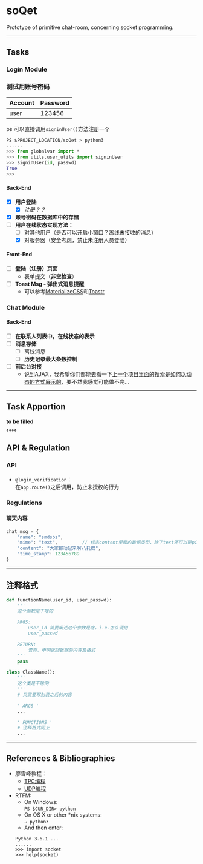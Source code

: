 # soQet
Prototype of primitive chat-room, concerning socket programming.

---

## Tasks




### Login Module

### 测试用账号密码

|   Account     |   Password    |
|---------------|---------------|
|    user       |   123456      |

ps 可以直接调用`signinUser()`方法注册一个
```python
PS $PROJECT_LOCATION/soQet > python3
......
>>> from globalvar import *
>>> from utils.user_utils import signinUser
>>> signinUser(id, passwd)
True
>>>
```





#### Back-End
- [x] **用户登陆<br>**
	- [x] *注册？？*
- [x] **账号密码在数据库中的存储**
- [ ] **用户在线状态实现方法：**<br>
	- [ ] 对其他用户（是否可以开启小窗口？离线未接收的消息）
	- [x] 对服务器（安全考虑，禁止未注册人员登陆）

#### Front-End
- [ ] **登陆（注册）页面**<br>
	- 表单提交（**非空检查**）
- [ ] **Toast Msg - 弹出式消息提醒**<br>
	- 可以参考[MaterializeCSS](http://materializecss.com/dialogs.html)和[Toastr](http://codeseven.github.io/toastr/)


### Chat Module
#### Back-End
- [ ] **在联系人列表中，在线状态的表示**
- [ ] **消息存储**
	- [ ] 离线消息
	- [ ] **历史记录最大条数控制**
- [ ] **前后台对接**
    - 说到AJAX，我希望你们都能去看一下[上一个项目里面的搜索是如何以动态的方式展示的](https://github.com/smdsbz/NewsHorizon/blob/master/main.py#L109)，要不然我感觉可能做不完...

---

<!-- ## Project Structure
### Directory Structure Overview
```
soQet/
|
|-- utils/
|   |-- __init__.py
|   |-- user/           // including database operations
|   |   |-- ???
|   |-- chat_utils/
|   |   |-- ???
|   |-- ???
|
|-- database/           // user_info, chat_msg & other cache
|   |-- chat_rooms/
|   |-- P2P_chats/
|   |-- user.db
|       |-- ID      TEXT    PRIMARY KEY     NOT NULL
|       |-- PASSWD  TEXT                    NOT NULL    // HASHed
|       |-- TITLES  TEXT
|
|-- static/
|   |-- img/
|   |-- js/
|   |   |-- front_end.js
|   |   |-- various_kinds_of_joints.js
|   |-- css/
|   |-- other_essential_stuffes
|
|-- templates/
|
|-- main.py
|
|-- globalvar.py
    |-- DATABASE    // database node
    |-- OTHER_GLOBAL_VARS
``` -->

## Task Apportion
**to be filled**  
**。。。。**


## API & Regulation
### API
- `@login_verification`：  
    在`app.route()`之后调用，防止未授权的行为  



### Regulations

#### 聊天内容
```javascript
chat_msg = {
    "name": "smdsbz",
    "mime": "text",         // 标志content里面的数据类型，除了text还可以是pic（图片）等
    "content": "大家都动起来啊\\托腮",
    "time_stamp": 123456789
}
```



---------------------------------------------------------

## 注释格式
```python
def functionName(user_id, user_passwd):
    '''
    这个函数是干啥的

    ARGS:
        user_id 简要阐述这个参数是啥，i.e.怎么调用
        user_passwd

    RETURN:
        若有，申明返回数据的内容及格式
    '''
    pass
```


```python
class ClassName():
    '''
    这个类是干啥的
    '''
    # 只需要写封装之后的内容

    ' ARGS '
    ...

    ' FUNCTIONS '
    # 注释格式同上
    ...
```




---


## References & Bibliographies
- 廖雪峰教程：  
	- [TPC编程](http://www.liaoxuefeng.com/wiki/0014316089557264a6b348958f449949df42a6d3a2e542c000/001432004374523e495f640612f4b08975398796939ec3c000)
	- [UDP编程](http://www.liaoxuefeng.com/wiki/0014316089557264a6b348958f449949df42a6d3a2e542c000/001432004977916a212e2168e21449981ad65cd16e71201000)
- RTFM:
	- On Windows:<br>
		`PS $CUR_DIR> python`
	- On OS X or other \*nix systems:<br>
		`→ python3`<br>
	- And then enter:
	```
	Python 3.6.1 ...
	......
	>>> import socket
	>>> help(socket)
	```
